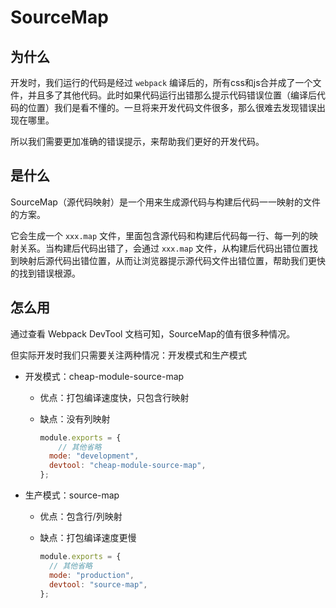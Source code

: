 # SourceMap

## 为什么

开发时，我们运行的代码是经过 `webpack` 编译后的，所有css和js合并成了一个文件，并且多了其他代码。此时如果代码运行出错那么提示代码错误位置（编译后代码的位置）我们是看不懂的。一旦将来开发代码文件很多，那么很难去发现错误出现在哪里。

所以我们需要更加准确的错误提示，来帮助我们更好的开发代码。

## 是什么

SourceMap（源代码映射）是一个用来生成源代码与构建后代码一一映射的文件的方案。

它会生成一个 `xxx.map` 文件，里面包含源代码和构建后代码每一行、每一列的映射关系。当构建后代码出错了，会通过 `xxx.map` 文件，从构建后代码出错位置找到映射后源代码出错位置，从而让浏览器提示源代码文件出错位置，帮助我们更快的找到错误根源。

## 怎么用

通过查看 Webpack DevTool 文档可知，SourceMap的值有很多种情况。

但实际开发时我们只需要关注两种情况：开发模式和生产模式

- 开发模式：cheap-module-source-map

  - 优点：打包编译速度快，只包含行映射

  - 缺点：没有列映射

    ```js
    module.exports = {
    	// 其他省略
      mode: "development",
      devtool: "cheap-module-source-map",
    };
    ```

- 生产模式：source-map

  - 优点：包含行/列映射

  - 缺点：打包编译速度更慢

    ```js
    module.exports = {
      // 其他省略
      mode: "production",
      devtool: "source-map",
    };
    ```
